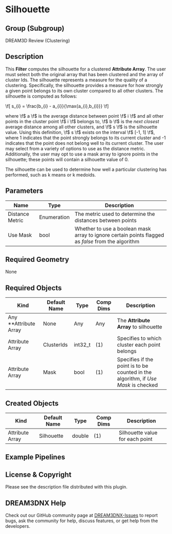 # Silhouette

## Group (Subgroup)

DREAM3D Review (Clustering)

## Description

This **Filter** computes the silhouette for a clustered **Attribute Array**.  The user must select both the original array that has been clustered and the array of cluster Ids.  The silhouette represents a measure for the quality of a clustering.  Specifically, the silhouette provides a measure for how strongly a given point belongs to its own cluster compared to all other clusters.  The silhouette is computed as follows:

\f[ s_{i} = \frac{b_{i} - a_{i}}{\max\{a_{i},b_{i}\}} \f]

where \f$ a \f$ is the average distance between point \f$ i \f$ and all other points in the cluster point \f$ i \f$ belongs to, \f$ b \f$ is the *next closest* average distance among all other clusters, and \f$ s \f$ is the silhouette value.  Using this definition, \f$ s \f$ exists on the interval \f$ [-1, 1] \f$, where 1 indicates that the point strongly belongs to its current cluster and -1 indicates that the point does not belong well to its current cluster.  The user may select from a variety of options to use as the distance metric.  Additionally, the user may opt to use a mask array to ignore points in the silhouette; these points will contain a silhouette value of 0.

The silhouette can be used to determine how well a particular clustering has performed, such as k means or k medoids.

## Parameters

| Name | Type | Description |
|------------|------| --------------------------------- |
| Distance Metric | Enumeration | The metric used to determine the distances between points |
| Use Mask | bool | Whether to use a boolean mask array to ignore certain points flagged as *false* from the algorithm |

## Required Geometry #

None

## Required Objects

| Kind                      | Default Name | Type     | Comp Dims | Description                                 |
|---------------------------|--------------|----------|--------|---------------------------------------------|
| Any **Attribute Array | None | Any| Any | The **Attribute Array** to silhouette |
| Attribute Array | ClusterIds | int32_t | (1) | Specifies to which cluster each point belongs |
| Attribute Array | Mask | bool | (1) | Specifies if the point is to be counted in the algorithm, if *Use Mask* is checked |

## Created Objects

| Kind                      | Default Name | Type     | Comp Dims | Description                                 |
|---------------------------|--------------|----------|--------|---------------------------------------------|
| Attribute Array | Silhouette | double | (1) | Silhouette value for each point  |

## Example Pipelines

## License & Copyright

Please see the description file distributed with this plugin.

## DREAM3DNX Help

Check out our GitHub community page at [DREAM3DNX-Issues](https://github.com/BlueQuartzSoftware/DREAM3DNX-Issues) to report bugs, ask the community for help, discuss features, or get help from the developers.
